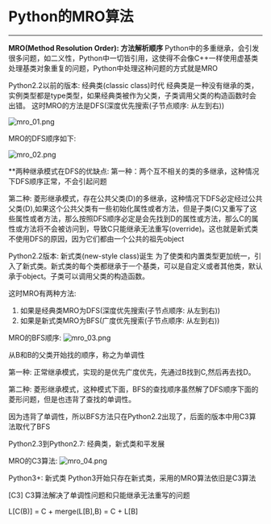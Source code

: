 # Python的MRO算法

------

**MRO(Method Resolution Order): 方法解析顺序**
Python中的多重继承，会引发很多问题，如二义性，Python中一切皆引用，这使得不会像C++一样使用虚基类处理基类对象重复的问题，Python中处理这种问题的方式就是MRO

Python2.2以前的版本: 经典类(classic class)时代
经典类是一种没有继承的类，实例类型都是type类型，如果经典类被作为父类，子类调用父类的构造函数时会出错。
这时MRO的方法是DFS(深度优先搜索(子节点顺序: 从左到右))

![mro_01.png](https://aaron-13.github.io/images/mro_01.png)

MRO的DFS顺序如下:

![mro_02.png](https://aaron-13.github.io/images/mro_02.png)

**两种继承模式在DFS的优缺点:
第一种：两个互不相关的类的多继承，这种情况下DFS顺序正常，不会引起问题

第二种: 菱形继承模式，存在公共父类(D)的多继承，这种情况下DFS必定经过公共父类(D),如果这个公共父类有一些初始化属性或者方法，但是子类(C)又重写了这些属性或者方法，那么按照DFS顺序必定是会先找到D的属性或方法，那么C的属性或方法将不会被访问到，导致C只能继承无法重写(override)。这也就是新式类不使用DFS的原因，因为它们都由一个公共的祖先object


Python2.2版本: 新式类(new-style class)诞生
为了使类和内置类型更加统一，引入了新式类。新式类的每个类都继承于一个基类，可以是自定义或者其他类，默认承于object。子类可以调用父类的构造函数。

这时MRO有两种方法:
1. 如果是经典类MRO为DFS(深度优先搜索(子节点顺序: 从左到右))
2. 如果是新式类MRO为BFS(广度优先搜索(子节点顺序: 从左到右))

MRO的BFS顺序:
![mro_03.png](https://aaron-13.github.io/images/mro_03.png)

从B和B的父类开始找的顺序，称之为单调性

第一种:	正常继承模式，实现的是优先广度优先，先通过B找到C,然后再去找D。

第二种:	菱形继承模式，这种模式下面，BFS的查找顺序虽然解了DFS顺序下面的菱形问题，但是也违背了查找的单调性。

因为违背了单调性，所以BFS方法只在Python2.2出现了，后面的版本中用C3算法取代了BFS


Python2.3到Python2.7: 经典类，新式类和平发展

MRO的C3算法:
![mro_04.png](https://aaron-13.github.io/images/mro_04.png)


Python3+: 新式类
Python3开始只存在新式类，采用的MRO算法依旧是C3算法

[C3]
C3算法解决了单调性问题和只能继承无法重写的问题

L[C(B)] = C + merge(L[B],B) = C + L[B]



